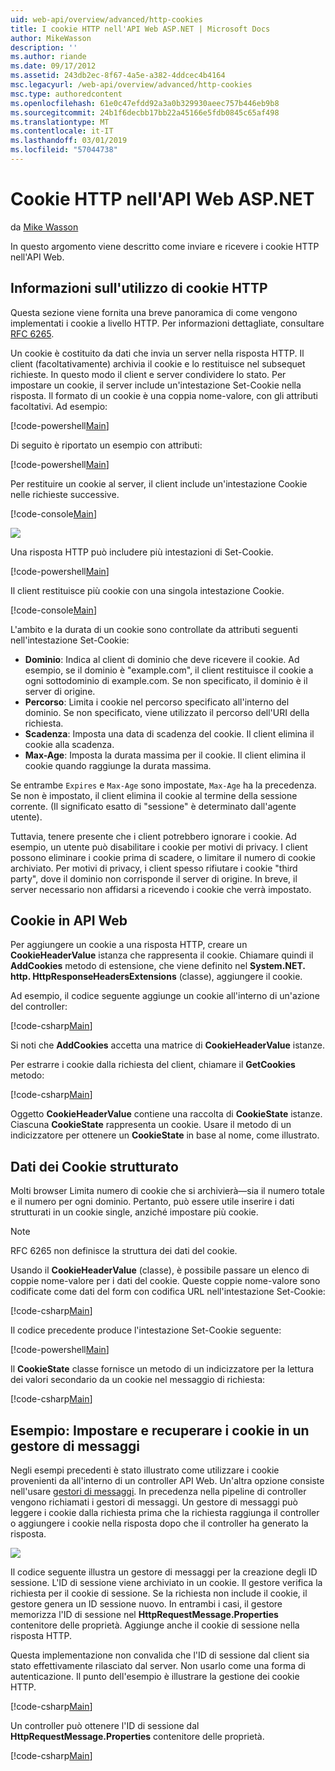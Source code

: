 ```yaml
---
uid: web-api/overview/advanced/http-cookies
title: I cookie HTTP nell'API Web ASP.NET | Microsoft Docs
author: MikeWasson
description: ''
ms.author: riande
ms.date: 09/17/2012
ms.assetid: 243db2ec-8f67-4a5e-a382-4ddcec4b4164
msc.legacyurl: /web-api/overview/advanced/http-cookies
msc.type: authoredcontent
ms.openlocfilehash: 61e0c47efdd92a3a0b329930aeec757b446eb9b8
ms.sourcegitcommit: 24b1f6decbb17bb22a45166e5fdb0845c65af498
ms.translationtype: MT
ms.contentlocale: it-IT
ms.lasthandoff: 03/01/2019
ms.locfileid: "57044738"
---
```

<a name="http-cookies-in-aspnet-web-api"></a>Cookie HTTP nell'API Web ASP.NET
====================
da [Mike Wasson](https://github.com/MikeWasson)

In questo argomento viene descritto come inviare e ricevere i cookie HTTP nell'API Web.

## <a name="background-on-http-cookies"></a>Informazioni sull'utilizzo di cookie HTTP

Questa sezione viene fornita una breve panoramica di come vengono implementati i cookie a livello HTTP. Per informazioni dettagliate, consultare [RFC 6265](http://tools.ietf.org/html/rfc6265).

Un cookie è costituito da dati che invia un server nella risposta HTTP. Il client (facoltativamente) archivia il cookie e lo restituisce nel subsequet richieste. In questo modo il client e server condividere lo stato. Per impostare un cookie, il server include un'intestazione Set-Cookie nella risposta. Il formato di un cookie è una coppia nome-valore, con gli attributi facoltativi. Ad esempio:

[!code-powershell[Main](http-cookies/samples/sample1.ps1)]

Di seguito è riportato un esempio con attributi:

[!code-powershell[Main](http-cookies/samples/sample2.ps1)]

Per restituire un cookie al server, il client include un'intestazione Cookie nelle richieste successive.

[!code-console[Main](http-cookies/samples/sample3.cmd)]

![](http-cookies/_static/image1.png)

Una risposta HTTP può includere più intestazioni di Set-Cookie.

[!code-powershell[Main](http-cookies/samples/sample4.ps1)]

Il client restituisce più cookie con una singola intestazione Cookie.

[!code-console[Main](http-cookies/samples/sample5.cmd)]

L'ambito e la durata di un cookie sono controllate da attributi seguenti nell'intestazione Set-Cookie:

- **Dominio**: Indica al client di dominio che deve ricevere il cookie. Ad esempio, se il dominio è "example.com", il client restituisce il cookie a ogni sottodominio di example.com. Se non specificato, il dominio è il server di origine.
- **Percorso**: Limita i cookie nel percorso specificato all'interno del dominio. Se non specificato, viene utilizzato il percorso dell'URI della richiesta.
- **Scadenza**: Imposta una data di scadenza del cookie. Il client elimina il cookie alla scadenza.
- **Max-Age**: Imposta la durata massima per il cookie. Il client elimina il cookie quando raggiunge la durata massima.

Se entrambe `Expires` e `Max-Age` sono impostate, `Max-Age` ha la precedenza. Se non è impostato, il client elimina il cookie al termine della sessione corrente. (Il significato esatto di "sessione" è determinato dall'agente utente).

Tuttavia, tenere presente che i client potrebbero ignorare i cookie. Ad esempio, un utente può disabilitare i cookie per motivi di privacy. I client possono eliminare i cookie prima di scadere, o limitare il numero di cookie archiviato. Per motivi di privacy, i client spesso rifiutare i cookie "third party", dove il dominio non corrisponde il server di origine. In breve, il server necessario non affidarsi a ricevendo i cookie che verrà impostato.

## <a name="cookies-in-web-api"></a>Cookie in API Web

Per aggiungere un cookie a una risposta HTTP, creare un **CookieHeaderValue** istanza che rappresenta il cookie. Chiamare quindi il **AddCookies** metodo di estensione, che viene definito nel **System.NET. http. HttpResponseHeadersExtensions** (classe), aggiungere il cookie.

Ad esempio, il codice seguente aggiunge un cookie all'interno di un'azione del controller:

[!code-csharp[Main](http-cookies/samples/sample6.cs)]

Si noti che **AddCookies** accetta una matrice di **CookieHeaderValue** istanze.

Per estrarre i cookie dalla richiesta del client, chiamare il **GetCookies** metodo:

[!code-csharp[Main](http-cookies/samples/sample7.cs)]

Oggetto **CookieHeaderValue** contiene una raccolta di **CookieState** istanze. Ciascuna **CookieState** rappresenta un cookie. Usare il metodo di un indicizzatore per ottenere un **CookieState** in base al nome, come illustrato.

## <a name="structured-cookie-data"></a>Dati dei Cookie strutturato

Molti browser Limita numero di cookie che si archivierà&#8212;sia il numero totale e il numero per ogni dominio. Pertanto, può essere utile inserire i dati strutturati in un cookie single, anziché impostare più cookie.

> [!NOTE]
> RFC 6265 non definisce la struttura dei dati del cookie.


Usando il **CookieHeaderValue** (classe), è possibile passare un elenco di coppie nome-valore per i dati del cookie. Queste coppie nome-valore sono codificate come dati del form con codifica URL nell'intestazione Set-Cookie:

[!code-csharp[Main](http-cookies/samples/sample8.cs)]

Il codice precedente produce l'intestazione Set-Cookie seguente:

[!code-powershell[Main](http-cookies/samples/sample9.ps1)]

Il **CookieState** classe fornisce un metodo di un indicizzatore per la lettura dei valori secondario da un cookie nel messaggio di richiesta:

[!code-csharp[Main](http-cookies/samples/sample10.cs)]

## <a name="example-set-and-retrieve-cookies-in-a-message-handler"></a>Esempio: Impostare e recuperare i cookie in un gestore di messaggi

Negli esempi precedenti è stato illustrato come utilizzare i cookie provenienti da all'interno di un controller API Web. Un'altra opzione consiste nell'usare [gestori di messaggi](http-message-handlers.md). In precedenza nella pipeline di controller vengono richiamati i gestori di messaggi. Un gestore di messaggi può leggere i cookie dalla richiesta prima che la richiesta raggiunga il controller o aggiungere i cookie nella risposta dopo che il controller ha generato la risposta.

![](http-cookies/_static/image2.png)

Il codice seguente illustra un gestore di messaggi per la creazione degli ID sessione. L'ID di sessione viene archiviato in un cookie. Il gestore verifica la richiesta per il cookie di sessione. Se la richiesta non include il cookie, il gestore genera un ID sessione nuovo. In entrambi i casi, il gestore memorizza l'ID di sessione nel **HttpRequestMessage.Properties** contenitore delle proprietà. Aggiunge anche il cookie di sessione nella risposta HTTP.

Questa implementazione non convalida che l'ID di sessione dal client sia stato effettivamente rilasciato dal server. Non usarlo come una forma di autenticazione. Il punto dell'esempio è illustrare la gestione dei cookie HTTP.

[!code-csharp[Main](http-cookies/samples/sample11.cs)]

Un controller può ottenere l'ID di sessione dal **HttpRequestMessage.Properties** contenitore delle proprietà.

[!code-csharp[Main](http-cookies/samples/sample12.cs)]
